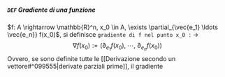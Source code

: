 ##### `DEF` Gradiente di una funzione
$f: A \rightarrow \mathbb{R}^n, x_0 \in A, \exists \partial_{\vec{e_1} \ldots \vec{e_n}} f(x_0)$, si definisce `gradiente di f nel punto x_0` $:\rightarrow$  
$$\nabla f(x_0) := (\partial_{e_1}f(x_0),\ \cdots,\ \partial_{e_n}f(x_0))$$
Ovvero, se sono definite tutte le [[Derivazione secondo un vettore#^099555|derivate parziali prime]], il gradiente